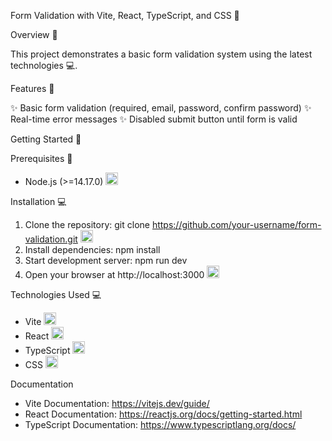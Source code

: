 Form Validation with Vite, React, TypeScript, and CSS 📝

Overview 🤔

This project demonstrates a basic form validation system using the latest technologies 💻.

Features 🎉

✨ Basic form validation (required, email, password, confirm password)
✨ Real-time error messages
✨ Disabled submit button until form is valid

Getting Started 🚀

Prerequisites 📝

- Node.js (>=14.17.0) <img src="https://nodejs.org/static/images/logo.svg" width="20">

Installation 💻

1. Clone the repository: git clone https://github.com/your-username/form-validation.git <img src="https://github.githubassets.com/images/modules/logos_page/GitHub-Mark.png" width="20">
2. Install dependencies: npm install
3. Start development server: npm run dev
4. Open your browser at http://localhost:3000 <img src="https://www.google.com/chrome/static/images/chrome-logo.svg" width="20">

Technologies Used 💻

- Vite <img src="https://vitejs.dev/logo.svg" width="20">
- React <img src="https://reactjs.org/logo-180x180.png" width="20">
- TypeScript <img src="https://www.typescriptlang.org/assets/img/typescript-logo-128.svg" width="20">
- CSS <img src="https://www.w3.org/Style/CSS/Overview.css" width="20">


Documentation

- Vite Documentation: https://vitejs.dev/guide/
- React Documentation: https://reactjs.org/docs/getting-started.html
- TypeScript Documentation: https://www.typescriptlang.org/docs/
